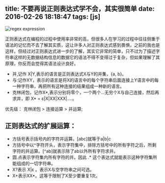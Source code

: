title: 不要再说正则表达式学不会，其实很简单
date: 2016-02-26 18:18:47
tags: [js]
---


<img src="/img/regex.png" alt="regex expression">

正则表达式在编程的过程中使用率非常的高，但很多人在学习的过程中往往侧重于语法的记忆而不去了解其实质，这让许多人对正则表达式感到畏惧，之前的我也是这样，但经过对正则表达式进一步的了解，其实它非常的简单，只不过为了描述字符串这样的无数据结构信息的数据它的语法不得不变得过于复杂，但如果理解了其原理，你反而会觉得其语法设计良好。

* 并,记作 X|Y,表示的语言是正则表达式X与Y的并集，{a, b}。
* 与:记作XY，表示的语言是将X的语言中的每个字符串后面连接上Y语言中的每一种字符串，再把所有这种连接的结果组成一种新的语言。
* 克林闭包，记作X*,表示分别将零个，一个两个...无穷个X与自己连接，然后再求并，即 X* = ε|X|XX|XXX|....。

优先级：
克林闭包 > 连接运算 > 并运算;


## 正则表达式的扩展运算：

* 方括号表示括号内的字符并运算。[abc]就等于a|b|c
* 方括号中以^字符开头，表示字符集中，排除方括号中的所有字符之后，所剩字符的并运算。[^ab]就表示除了ab以外所有字符求并。
* 圆.点表示字符集内所有字符的并。因此 .* 这个表达式就能表示这种字符集所能组成的一切字符串。
* X?表示 X|ε 。表示X与空字符串之间可选。
* X+表示XX*。这等于限制了X至少要重复1次。